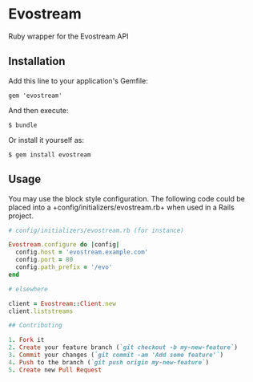 # Evostream

Ruby wrapper for the Evostream API

## Installation

Add this line to your application's Gemfile:

    gem 'evostream'

And then execute:

    $ bundle

Or install it yourself as:

    $ gem install evostream

## Usage

You may use the block style configuration. The following code could be placed
into a +config/initializers/evostream.rb+ when used in a Rails project.

```ruby
# config/initializers/evostream.rb (for instance)

Evostream.configure do |config|
  config.host = 'evostream.example.com'
  config.port = 80
  config.path_prefix = '/evo'
end

# elsewhere

client = Evostream::Client.new
client.liststreams

## Contributing

1. Fork it
2. Create your feature branch (`git checkout -b my-new-feature`)
3. Commit your changes (`git commit -am 'Add some feature'`)
4. Push to the branch (`git push origin my-new-feature`)
5. Create new Pull Request
